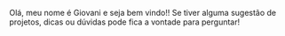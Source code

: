 Olá, meu nome é Giovani e seja bem vindo!!
Se tiver alguma sugestão de projetos, dicas ou dúvidas pode fica a vontade para perguntar!
